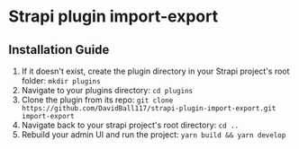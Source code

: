 # Strapi plugin import-export

## Installation Guide

1. If it doesn't exist, create the plugin directory in your Strapi project's root folder: `mkdir plugins`
2. Navigate to your plugins directory: `cd plugins`
3. Clone the plugin from its repo: `git clone https://github.com/DavidBall117/strapi-plugin-import-export.git import-export`
4. Navigate back to your strapi project's root directory: `cd ..`
5. Rebuild your admin UI and run the project: `yarn build && yarn develop`
